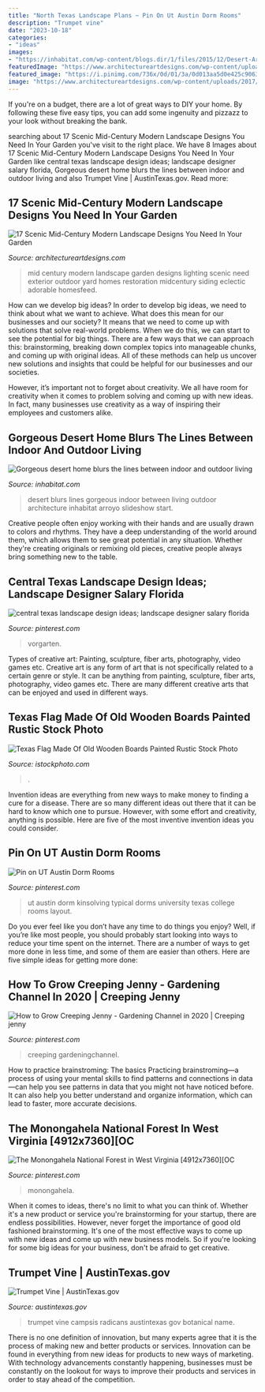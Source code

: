 ```yaml
---
title: "North Texas Landscape Plans ~ Pin On Ut Austin Dorm Rooms"
description: "Trumpet vine"
date: "2023-10-18"
categories:
- "ideas"
images:
- "https://inhabitat.com/wp-content/blogs.dir/1/files/2015/12/Desert-Arroyo-house-by-Kendle-Design-Collaborative-1-1020x610.jpg"
featuredImage: "https://www.architectureartdesigns.com/wp-content/uploads/2017/02/17-Scenic-Mid-Century-Modern-Landscape-Designs-You-Need-In-Your-Garden-4-630x420.jpg"
featured_image: "https://i.pinimg.com/736x/0d/01/3a/0d013aa5d0e425c906379204c9a5490e.jpg"
image: "https://www.architectureartdesigns.com/wp-content/uploads/2017/02/17-Scenic-Mid-Century-Modern-Landscape-Designs-You-Need-In-Your-Garden-4-630x420.jpg"
---
```



If you're on a budget, there are a lot of great ways to DIY your home. By following these five easy tips, you can add some ingenuity and pizzazz to your look without breaking the bank.

	

		
searching about 17 Scenic Mid-Century Modern Landscape Designs You Need In Your Garden you've visit to the right place. We have 8 Images about 17 Scenic Mid-Century Modern Landscape Designs You Need In Your Garden like central texas landscape design ideas; landscape designer salary florida, Gorgeous desert home blurs the lines between indoor and outdoor living and also Trumpet Vine | AustinTexas.gov. Read more:
		
    
## 17 Scenic Mid-Century Modern Landscape Designs You Need In Your Garden

<img loading=lazy src="https://www.architectureartdesigns.com/wp-content/uploads/2017/02/17-Scenic-Mid-Century-Modern-Landscape-Designs-You-Need-In-Your-Garden-4-630x420.jpg" onerror="this.onerror=null;this.src='https://tse4.mm.bing.net/th?id=OIP.P-1-UR0RdIfRUF4zhFzgBQHaE8&amp;pid=15.1';" alt="17 Scenic Mid-Century Modern Landscape Designs You Need In Your Garden">

_Source: architectureartdesigns.com_

>mid century modern landscape garden designs lighting scenic need exterior outdoor yard homes restoration midcentury siding eclectic adorable homesfeed. 

	

How can we develop big ideas?
In order to develop big ideas, we need to think about what we want to achieve. What does this mean for our businesses and our society? It means that we need to come up with solutions that solve real-world problems. When we do this, we can start to see the potential for big things.
There are a few ways that we can approach this: brainstorming, breaking down complex topics into manageable chunks, and coming up with original ideas. All of these methods can help us uncover new solutions and insights that could be helpful for our businesses and our societies.

However, it’s important not to forget about creativity. We all have room for creativity when it comes to problem solving and coming up with new ideas. In fact, many businesses use creativity as a way of inspiring their employees and customers alike.

    
## Gorgeous Desert Home Blurs The Lines Between Indoor And Outdoor Living

<img loading=lazy src="https://inhabitat.com/wp-content/blogs.dir/1/files/2015/12/Desert-Arroyo-house-by-Kendle-Design-Collaborative-1-1020x610.jpg" onerror="this.onerror=null;this.src='https://tse1.mm.bing.net/th?id=OIP.tghijKH4eTnw-9pPNN7cdAHaEb&amp;pid=15.1';" alt="Gorgeous desert home blurs the lines between indoor and outdoor living">

_Source: inhabitat.com_

>desert blurs lines gorgeous indoor between living outdoor architecture inhabitat arroyo slideshow start. 

	

Creative people often enjoy working with their hands and are usually drawn to colors and rhythms. They have a deep understanding of the world around them, which allows them to see great potential in any situation. Whether they're creating originals or remixing old pieces, creative people always bring something new to the table.

    
## Central Texas Landscape Design Ideas; Landscape Designer Salary Florida

<img loading=lazy src="https://i.pinimg.com/736x/d7/a9/09/d7a909cbbaff6f7b3c545b6a92e17600.jpg" onerror="this.onerror=null;this.src='https://tse3.mm.bing.net/th?id=OIP.WHy9_w82i5IyZRz_jnQsRgHaFj&amp;pid=15.1';" alt="central texas landscape design ideas; landscape designer salary florida">

_Source: pinterest.com_

>vorgarten. 

	

Types of creative art: Painting, sculpture, fiber arts, photography, video games etc.
Creative art is any form of art that is not specifically related to a certain genre or style. It can be anything from painting, sculpture, fiber arts, photography, video games etc. There are many different creative arts that can be enjoyed and used in different ways.

    
## Texas Flag Made Of Old Wooden Boards Painted Rustic Stock Photo

<img loading=lazy src="https://media.istockphoto.com/photos/texas-flag-made-of-old-wooden-boards-painted-rustic-picture-id516500090?k=6&amp;m=516500090&amp;s=170667a&amp;w=0&amp;h=3z3wz5jpXPjFWM8Y7fVG95OiCqMca3d80JYj4Oq07K8=" onerror="this.onerror=null;this.src='https://tse4.mm.bing.net/th?id=OIP.iOaWvZBiGTqcN7l3OFrFUgHaE7&amp;pid=15.1';" alt="Texas Flag Made Of Old Wooden Boards Painted Rustic Stock Photo">

_Source: istockphoto.com_

>. 

	

Invention ideas are everything from new ways to make money to finding a cure for a disease. There are so many different ideas out there that it can be hard to know which one to pursue. However, with some effort and creativity, anything is possible. Here are five of the most inventive invention ideas you could consider.

    
## Pin On UT Austin Dorm Rooms

<img loading=lazy src="https://i.pinimg.com/736x/f1/bd/93/f1bd935c4bfeac435f028068b73818de--university-of-texas-at-austin-dorm-ut-austin-dorms.jpg" onerror="this.onerror=null;this.src='https://tse3.mm.bing.net/th?id=OIP.8OVPQcVv1WFnob9_SY1UfwHaE7&amp;pid=15.1';" alt="Pin on UT Austin Dorm Rooms">

_Source: pinterest.com_

>ut austin dorm kinsolving typical dorms university texas college rooms layout. 

	

Do you ever feel like you don’t have any time to do things you enjoy? Well, if you’re like most people, you should probably start looking into ways to reduce your time spent on the internet. There are a number of ways to get more done in less time, and some of them are easier than others. Here are five simple ideas for getting more done: 
    
## How To Grow Creeping Jenny - Gardening Channel In 2020 | Creeping Jenny

<img loading=lazy src="https://i.pinimg.com/736x/0d/01/3a/0d013aa5d0e425c906379204c9a5490e.jpg" onerror="this.onerror=null;this.src='https://tse4.mm.bing.net/th?id=OIP.pnjI4shVSPVHXF4re2MDUgHaEH&amp;pid=15.1';" alt="How to Grow Creeping Jenny - Gardening Channel in 2020 | Creeping jenny">

_Source: pinterest.com_

>creeping gardeningchannel. 

	

How to practice brainstroming: The basics
Practicing brainstroming—a process of using your mental skills to find patterns and connections in data—can help you see patterns in data that you might not have noticed before. It can also help you better understand and organize information, which can lead to faster, more accurate decisions.

    
## The Monongahela National Forest In West Virginia [4912x7360][OC

<img loading=lazy src="https://i.pinimg.com/736x/ce/3f/1d/ce3f1d991423f92e02025f96b270e2fa.jpg" onerror="this.onerror=null;this.src='https://tse2.mm.bing.net/th?id=OIP.40c1WCrV8ztoRtuahlsbcgHaLG&amp;pid=15.1';" alt="The Monongahela National Forest in West Virginia [4912x7360][OC">

_Source: pinterest.com_

>monongahela. 

	

When it comes to ideas, there's no limit to what you can think of. Whether it's a new product or service you're brainstorming for your startup, there are endless possibilities. However, never forget the importance of good old fashioned brainstorming. It's one of the most effective ways to come up with new ideas and come up with new business models. So if you're looking for some big ideas for your business, don't be afraid to get creative.

    
## Trumpet Vine | AustinTexas.gov

<img loading=lazy src="https://www.austintexas.gov/sites/default/files/TrumpetVineClose.jpg" onerror="this.onerror=null;this.src='https://tse1.mm.bing.net/th?id=OIP.5eWr3XjqllRf_LzQBq06wgHaHb&amp;pid=15.1';" alt="Trumpet Vine | AustinTexas.gov">

_Source: austintexas.gov_

>trumpet vine campsis radicans austintexas gov botanical name. 

	

There is no one definition of innovation, but many experts agree that it is the process of making new and better products or services. Innovation can be found in everything from new ideas for products to new ways of marketing. With technology advancements constantly happening, businesses must be constantly on the lookout for ways to improve their products and services in order to stay ahead of the competition.

